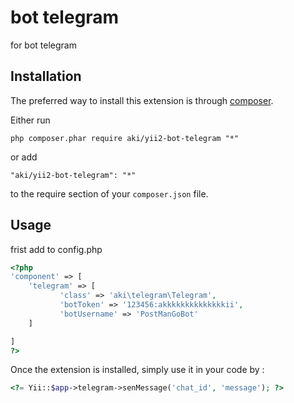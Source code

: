 bot telegram
============
for bot telegram

Installation
------------

The preferred way to install this extension is through [composer](http://getcomposer.org/download/).

Either run

```
php composer.phar require aki/yii2-bot-telegram "*"
```

or add

```
"aki/yii2-bot-telegram": "*"
```

to the require section of your `composer.json` file.


Usage
-----
frist add to config.php
```php
<?php
'component' => [
	'telegram' => [
           'class' => 'aki\telegram\Telegram',
           'botToken' => '123456:akkkkkkkkkkkkkkii',
           'botUsername' => 'PostManGoBot'
    ]

]
?>
```
Once the extension is installed, simply use it in your code by  :
```php
<?= Yii::$app->telegram->senMessage('chat_id', 'message'); ?>
